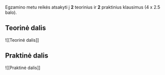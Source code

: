 Egzamino metu reikės atsakyti į **2** teorinius ir **2** praktinius klausimus (4 x 2.5 balo).

## Teorinė dalis
![[Teorinė dalis]]

## Praktinė dalis
![[Praktinė dalis]]